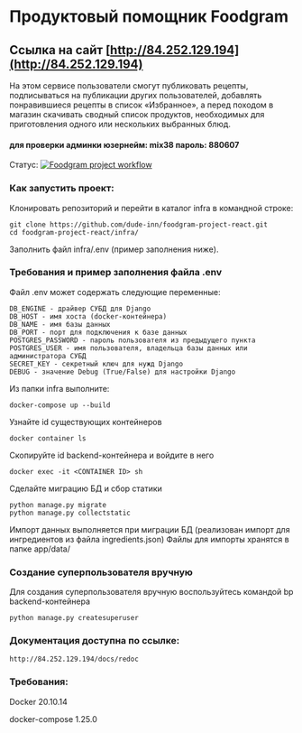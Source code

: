 # Продуктовый помощник Foodgram
## Ссылка на сайт [http://84.252.129.194](http://84.252.129.194)

На этом сервисе пользователи смогут публиковать рецепты, подписываться на публикации
других пользователей, добавлять понравившиеся рецепты в список «Избранное», а перед походом
в магазин скачивать сводный список продуктов, необходимых для приготовления одного или
нескольких выбранных блюд.

#### для проверки админки юзернейм: mix38 пароль: 880607

Статус: [![Foodgram project workflow](https://github.com/dude-inn/foodgram-project-react/actions/workflows/foodgram_workflow.yml/badge.svg)](https://github.com/dude-inn/foodgram-project-react/actions/workflows/foodgram_workflow.yml)

### Как запустить проект:

Клонировать репозиторий и перейти в каталог infra в командной строке:

```
git clone https://github.com/dude-inn/foodgram-project-react.git
cd foodgram-project-react/infra/
```
Заполнить файл infra/.env (пример заполнения ниже).
### Требования и пример заполнения файла .env
Файл .env может содержать следующие переменные:
```
DB_ENGINE - драйвер СУБД для Django
DB_HOST - имя хоста (docker-контейнера)
DB_NAME - имя базы данных
DB_PORT - порт для подключения к базе данных
POSTGRES_PASSWORD - пароль пользователя из предыдущего пункта
POSTGRES_USER - имя пользователя, владельца базы данных или администратора СУБД
SECRET_KEY - секретный ключ для нужд Django
DEBUG - значение Debug (True/False) для настройки Django
```

Из папки infra выполните:
```
docker-compose up --build
```
Узнайте id существующих контейнеров
```
docker container ls
```
Скопируйте id backend-контейнера и войдите в него
```
docker exec -it <CONTAINER ID> sh
```
Сделайте миграцию БД и сбор статики
```
python manage.py migrate
python manage.py collectstatic
```

Импорт данных выполняется при миграции БД (реализован импорт для ингредиентов из файла ingredients.json)
Файлы для импорты хранятся в папке app/data/

### Создание суперпользователя вручную

Для создания суперпользователя вручную воспользуйтесь командой bp backend-контейнера

`python manage.py createsuperuser`

### Документация доступна по ссылке:

`http://84.252.129.194/docs/redoc`

### Требования:

Docker 20.10.14

docker-compose 1.25.0
